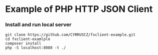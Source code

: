 # Example of PHP HTTP JSON Client

### Install and run local server
```
git clone https://github.com/CYRRUSCZ/fxclient-example.git
cd fxclient-examlple
composer install
php -S localhost:8080 -t ./
```